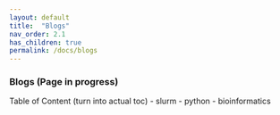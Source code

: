 ```yaml
---
layout: default
title:  "Blogs"
nav_order: 2.1
has_children: true
permalink: /docs/blogs
---
```

### Blogs (Page in progress)

Table of Content (turn into actual toc)
    - slurm
    - python
    - bioinformatics
